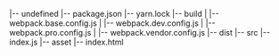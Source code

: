 |-- undefined
    |-- package.json
    |-- yarn.lock
    |-- build
    |   |-- webpack.base.config.js
    |   |-- webpack.dev.config.js
    |   |-- webpack.pro.config.js
    |   |-- webpack.vendor.config.js
    |-- dist
    |-- src
        |-- index.js
        |-- asset
            |-- index.html
